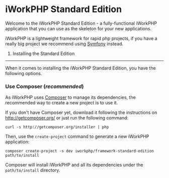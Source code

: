 iWorkPHP Standard Edition
=========================

Welcome to the iWorkPHP Standard Edition - a fully-functional iWorkPHP
application that you can use as the skeleton for your new applications.

iWorkPHP is a lightweight framework for rapid php projects, if you have 
a really big project we recommend using [Symfony][1] instead.

1) Installing the Standard Edition
----------------------------------

When it comes to installing the iWorkPHP Standard Edition, you have the
following options.

### Use Composer (*recommended*)

As iWorkPHP uses [Composer][2] to manage its dependencies, the recommended way
to create a new project is to use it.

If you don't have Composer yet, download it following the instructions on
http://getcomposer.org/ or just run the following command:

    curl -s http://getcomposer.org/installer | php

Then, use the `create-project` command to generate a new iWorkPHP application:

    composer create-project -s dev iworkphp/framework-standard-edition path/to/install

Composer will install iWorkPHP and all its dependencies under the
`path/to/install` directory.

[1]:  http://symfony.com/
[2]:  http://getcomposer.org/
